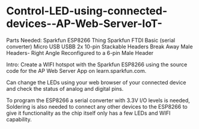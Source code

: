 # Control-LED-using-connected-devices--AP-Web-Server-IoT-

Parts Needed:
Sparkfun ESP8266 Thing
Sparkfun FTDI Basic (serial converter)
Micro USB
USBB
2x 10-pin Stackable Headers
Break Away Male Headers- Right Angle
Reconfigured to a 6-pin Male Header

Intro:
Create a WIFI hotspot with the Sparkfun ESP8266 using the source code for the AP Web Server App on learn.sparkfun.com.

Can change the LEDs using your web browser of your connected device and check the status of analog and digital pins.

To program the ESP8266 a serial converter with 3.3V I/O levels is needed, Soldering is also needed to connect any other devices to the ESP8266 to give it functionality as the chip itself only has a few LEDs and WIFI capability.

